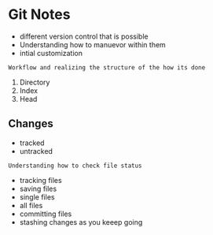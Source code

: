 # Git Notes 

+ different version control that is possible 
+ Understanding how to manuevor within them 
+ intial customization 
 
 ```
Workflow and realizing the structure of the how its done
 ```
 
1. Directory 
2. Index 
3. Head 
  
## Changes 
* tracked
* untracked 

```
Understanding how to check file status 
```
+ tracking files 
+ saving files 
+ single files 
+ all files 
+ committing files
+ stashing changes as you keeep going 
